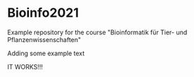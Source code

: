 # Bioinfo2021
Example repository for the course "Bioinformatik für Tier- und Pflanzenwissenschaften" 

Adding some example text


IT WORKS!!!